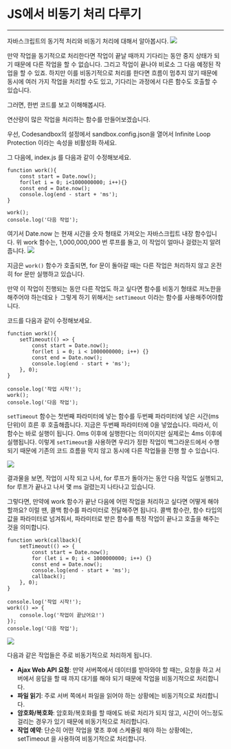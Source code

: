 # JS에서 비동기 처리 다루기

---

자바스크립트의 동기적 처리와 비동기 처리에 대해서 알아봅시다.
![](https://i.imgur.com/hh3Mawr.png)

만약 작업을 동기적으로 처리한다면 작업이 끝날 때까지 기다리는 동안 중지 상태가 되기 때문에 다른 작업을 할 수 없습니다. 그리고 작업이 끝나야 비로소 그 다음 예정된 작업을 할 수 있죠. 하지만 이를 비동기적으로 처리를 한다면 흐름이 멈추지 않기 때문에 동시에 여러 가지 작업을 처리할 수도 있고, 기다리는 과정에서 다른 함수도 호출할 수 있습니다.

그러면, 한번 코드를 보고 이해해봅시다.

연산량이 많은 작업을 처리하는 함수를 만들어보겠습니다.

우선, Codesandbox의 설정에서 sandbox.config.json을 열어서 Infinite Loop Protection 이라는 속성을 비활성화 하세요.

그 다음에, index.js 를 다음과 같이 수정해보세요.

```
function work(){
    const start = Date.now();
    for(let i = 0; i<1000000000; i++){}
    const end = Date.now();
    console.log(end - start + 'ms');
}

work();
console.log('다음 작업');
```

여기서 Date.now 는 현재 시간을 숫자 형태로 가져오는 자바스크립트 내장 함수입니다. 위 work 함수는, 1,000,000,000 번 루프를 돌고, 이 작업이 얼마나 걸렸는지 알려줍니다.
![](https://i.imgur.com/jLvBqG8.png)

지금은 `work()` 함수가 호출되면, for 문이 돌아갈 때는 다른 작업은 처리하지 않고 온전히 for 문만 실행하고 있습니다.

만약 이 작업이 진행되는 동안 다른 작업도 하고 싶다면 함수를 비동기 형태로 저노한을 해주어야 하는데요ㅏ 그렇게 하기 위해서는 `setTimeout` 이라는 함수를 사용해주어야합니다.

코드를 다음과 같이 수정해보세요.

```
function work(){
    setTimeout(() => {
        const start = Date.now();
        for(let i = 0; i < 1000000000; i++) {}
        const end = Date.now();
        console.log(end - start + 'ms');
    }, 0);
}

console.log('작업 시작!');
work();
console.log('다음 작업');
```

`setTimeout` 함수는 첫번째 파라미터에 넣는 함수를 두번째 파라미터에 넣은 시간(ms 단위)이 흐른 후 호출해줍니다. 지금은 두번째 파라미터에 0을 넣었습니다. 따라서, 이 함수는 바로 실행이 됩니다. 0ms 이후에 실행한다는 의미이지만 실제로는 4ms 이후에 실행됩니다. 이렇게 `setTimeout`을 사용하면 우리가 정한 작업이 백그라운드에서 수행되기 때문에 기존의 코드 흐름을 막지 않고 동시에 다른 작업들을 진행 할 수 있습니다.

![](https://i.imgur.com/F6wmvsg.png)

결과물을 보면, 작업이 시작 되고 나서, for 루프가 돌아가는 동안 다음 작업도 실행되고, for 루프가 끝나고 나서 몇 ms 걸렸는지 나타나고 있습니다.

그렇다면, 만약에 work 함수가 끝난 다음에 어떤 작업을 처리하고 싶다면 어떻게 해야 할까요? 이럴 땐, 콜백 함수를 파라미터로 전달해주면 됩니다. 콜백 함수란, 함수 타입의 값을 파라미터로 넘겨줘서, 파라미터로 받은 함수를 특정 작업이 끝나고 호출을 해주는 것을 의미합니다.

```
function work(callback){
    setTimeout(() => {
        const start = Date.now();
        for (let i = 0; i < 1000000000; i++) {}
        const end = Date.now();
        console.log(end - start + 'ms');
        callback();
    }, 0);
}

console.log('작업 시작!');
work(() => {
    console.log('작업이 끝났어요!')
});
console.log('다음 작업');
```

![](https://i.imgur.com/3rvXGzS.png)

다음과 같은 작업들은 주로 비동기적으로 처리하게 됩니다.

- **Ajax Web API 요청**: 만약 서버쪽에서 데이터를 받아와야 할 때는, 요청을 하고 서버에서 응답을 할 때 까지 대기를 해야 되기 때문에 작업을 비동기적으로 처리합니다.
- **파일 읽기**: 주로 서버 쪽에서 파일을 읽어야 하는 상황에는 비동기적으로 처리합니다.
- **암호화/복호화**: 암호화/복호화를 할 때에도 바로 처리가 되지 않고, 시간이 어느정도 걸리는 경우가 있기 때문에 비동기적으로 처리합니다.
- **작업 예약**: 단순히 어떤 작업을 몇초 후에 스케쥴링 해야 하는 상황에는, setTimeout 을 사용하여 비동기적으로 처리합니다.
